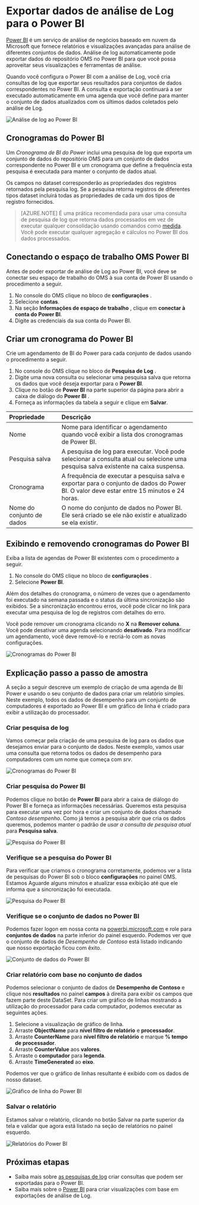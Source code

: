 <properties
   pageTitle="Exportar dados de análise de Log para o Power BI | Microsoft Azure"
   description="Power BI é um serviço de análise de negócios baseado em nuvem da Microsoft que fornece relatórios e visualizações avançadas para análise de diferentes conjuntos de dados.  Análise de log continuamente pode exportar dados do repositório OMS no Power BI para que você possa aproveitar seus visualizações e ferramentas de análise.  Este artigo descreve como configurar consultas na análise de Log que exportar automaticamente ao Power BI em intervalos regulares."
   services="log-analytics"
   documentationCenter=""
   authors="bwren"
   manager="jwhit"
   editor="tysonn" />
<tags
   ms.service="log-analytics"
   ms.devlang="na"
   ms.topic="article"
   ms.tgt_pltfrm="na"
   ms.workload="infrastructure-services"
   ms.date="10/18/2016"
   ms.author="bwren" />

# <a name="export-log-analytics-data-to-power-bi"></a>Exportar dados de análise de Log para o Power BI

[Power BI](https://powerbi.microsoft.com/documentation/powerbi-service-get-started/) é um serviço de análise de negócios baseado em nuvem da Microsoft que fornece relatórios e visualizações avançadas para análise de diferentes conjuntos de dados.  Análise de log automaticamente pode exportar dados do repositório OMS no Power BI para que você possa aproveitar seus visualizações e ferramentas de análise.

Quando você configura o Power BI com a análise de Log, você cria consultas de log que exportar seus resultados para conjuntos de dados correspondentes no Power BI.  A consulta e exportação continuará a ser executado automaticamente em uma agenda que você define para manter o conjunto de dados atualizados com os últimos dados coletados pelo análise de Log.

![Análise de log ao Power BI](media/log-analytics-powerbi/overview.png)

## <a name="power-bi-schedules"></a>Cronogramas do Power BI

Um *Cronograma de BI do Power* inclui uma pesquisa de log que exporta um conjunto de dados do repositório OMS para um conjunto de dados correspondente no Power BI e um cronograma que define a frequência esta pesquisa é executada para manter o conjunto de dados atual.

Os campos no dataset corresponderão as propriedades dos registros retornados pela pesquisa log.  Se a pesquisa retorna registros de diferentes tipos dataset incluirá todas as propriedades de cada um dos tipos de registro fornecidos.  

> [AZURE.NOTE] É uma prática recomendada para usar uma consulta de pesquisa de log que retorna dados processados em vez de executar qualquer consolidação usando comandos como [medida](log-analytics-search-reference.md#measure).  Você pode executar qualquer agregação e cálculos no Power BI dos dados processados.

## <a name="connecting-oms-workspace-to-power-bi"></a>Conectando o espaço de trabalho OMS Power BI

Antes de poder exportar de análise de Log ao Power BI, você deve se conectar seu espaço de trabalho do OMS à sua conta de Power BI usando o procedimento a seguir.  

1. No console do OMS clique no bloco de **configurações** .
2. Selecione **contas**.
3. Na seção **Informações de espaço de trabalho** , clique em **conectar à conta do Power BI**.
4. Digite as credenciais da sua conta do Power BI.

## <a name="create-a-power-bi-schedule"></a>Criar um cronograma do Power BI

Crie um agendamento de BI do Power para cada conjunto de dados usando o procedimento a seguir.

1. No console do OMS clique no bloco de **Pesquisa de Log** .
2. Digite uma nova consulta ou selecionar uma pesquisa salva que retorna os dados que você deseja exportar para o **Power BI**.  
3. Clique no botão de **Power BI** na parte superior da página para abrir a caixa de diálogo do **Power BI** .
4. Forneça as informações da tabela a seguir e clique em **Salvar**.

| Propriedade | Descrição |
|:--|:--|
| Nome | Nome para identificar o agendamento quando você exibir a lista dos cronogramas de Power BI. |
| Pesquisa salva | A pesquisa de log para executar.  Você pode selecionar a consulta atual ou selecione uma pesquisa salva existente na caixa suspensa. |
| Cronograma | A frequência de executar a pesquisa salva e exportar para o conjunto de dados do Power BI.  O valor deve estar entre 15 minutos e 24 horas. |
| Nome do conjunto de dados | O nome do conjunto de dados no Power BI.  Ele será criado se ele não existir e atualizado se ela existir. |

## <a name="viewing-and-removing-power-bi-schedules"></a>Exibindo e removendo cronogramas do Power BI

Exiba a lista de agendas de Power BI existentes com o procedimento a seguir.

1. No console do OMS clique no bloco de **configurações** .
2. Selecione **Power BI**.

Além dos detalhes do cronograma, o número de vezes que o agendamento foi executado na semana passada e o status da última sincronização são exibidos.  Se a sincronização encontrou erros, você pode clicar no link para executar uma pesquisa de log de registros com detalhes do erro.

Você pode remover um cronograma clicando no **X** na **Remover coluna**.  Você pode desativar uma agenda selecionando **desativado**.  Para modificar um agendamento, você deve removê-lo e recriá-lo com as novas configurações.

![Cronogramas do Power BI](media/log-analytics-powerbi/schedules.png)

## <a name="sample-walkthrough"></a>Explicação passo a passo de amostra
A seção a seguir descreve um exemplo de criação de uma agenda de BI Power e usando o seu conjunto de dados para criar um relatório simples.  Neste exemplo, todos os dados de desempenho para um conjunto de computadores é exportado ao Power BI e um gráfico de linha é criado para exibir a utilização do processador.

### <a name="create-log-search"></a>Criar pesquisa de log
Vamos começar pela criação de uma pesquisa de log para os dados que desejamos enviar para o conjunto de dados.  Neste exemplo, vamos usar uma consulta que retorna todos os dados de desempenho para computadores com um nome que começa com *srv*.  

![Cronogramas do Power BI](media/log-analytics-powerbi/walkthrough-query.png)

### <a name="create-power-bi-search"></a>Criar pesquisa do Power BI
Podemos clique no botão de **Power BI** para abrir a caixa de diálogo do Power BI e forneça as informações necessárias.  Queremos esta pesquisa para executar uma vez por hora e criar um conjunto de dados chamado *Contoso desempenho*.  Como já temos a pesquisa abrir que cria os dados queremos, podemos manter o padrão de *usar a consulta de pesquisa atual* para **Pesquisa salva**.

![Pesquisa do Power BI](media/log-analytics-powerbi/walkthrough-schedule.png)

### <a name="verify-power-bi-search"></a>Verifique se a pesquisa do Power BI
Para verificar que criamos o cronograma corretamente, podemos ver a lista de pesquisas do Power BI sob o bloco **configurações** no painel OMS.  Estamos Aguarde alguns minutos e atualizar essa exibição até que ele informa que a sincronização foi executada.

![Pesquisa do Power BI](media/log-analytics-powerbi/walkthrough-schedules.png)

### <a name="verify-the-dataset-in-power-bi"></a>Verifique se o conjunto de dados no Power BI
Podemos fazer logon em nossa conta na [powerbi.microsoft.com](http://powerbi.microsoft.com/) e role para **conjuntos de dados** na parte inferior do painel esquerdo.  Podemos ver que o conjunto de dados de *Desempenho de Contoso* está listado indicando que nosso exportação ficou com êxito.

![Conjunto de dados do Power BI](media/log-analytics-powerbi/walkthrough-datasets.png)

### <a name="create-report-based-on-dataset"></a>Criar relatório com base no conjunto de dados
Podemos selecionar o conjunto de dados de **Desempenho de Contoso** e clique nos **resultados** no painel **campos** à direita para exibir os campos que fazem parte deste DataSet.  Para criar um gráfico de linhas mostrando a utilização do processador para cada computador, podemos executar as seguintes ações.

1. Selecione a visualização de gráfico de linha.
2. Arraste **ObjectName** para **nível filtro de relatório** e **processador**.
3. Arraste **CounterName** para **nível filtro de relatório** e marque **% tempo de processador**.
4. Arraste **CounterValue** aos **valores**.
5. Arraste o **computador** para **legenda**.
6. Arraste **TimeGenerated** ao **eixo**.

Podemos ver que o gráfico de linhas resultante é exibido com os dados de nosso dataset.

![Gráfico de linha do Power BI](media/log-analytics-powerbi/walkthrough-linegraph.png)

### <a name="save-the-report"></a>Salvar o relatório
Estamos salvar o relatório, clicando no botão Salvar na parte superior da tela e validar que agora está listado na seção de relatórios no painel esquerdo.

![Relatórios do Power BI](media/log-analytics-powerbi/walkthrough-report.png)

## <a name="next-steps"></a>Próximas etapas

- Saiba mais sobre [as pesquisas de log](log-analytics-log-searches.md) criar consultas que podem ser exportadas para o Power BI.
- Saiba mais sobre o [Power BI](http://powerbi.microsoft.com) para criar visualizações com base em exportações de análise de Log.
